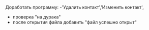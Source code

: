 Доработать программу:
-'Удалить контакт','Изменить контакт',

- проверка "на дурака"
- после открытия файла добавить "файл успешно открыт"
